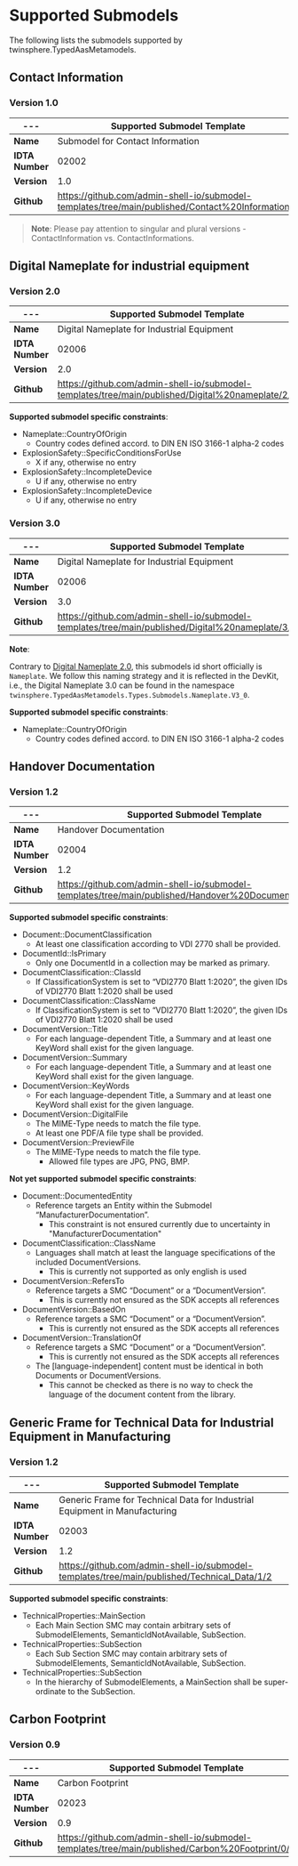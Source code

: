 # Supported Submodels

The following lists the submodels supported by twinsphere.TypedAasMetamodels.

## Contact Information

### Version 1.0

| ---             | Supported Submodel Template                                                                        |
|-----------------|----------------------------------------------------------------------------------------------------|
| **Name**        | Submodel for Contact Information                                                                   |
| **IDTA Number** | 02002                                                                                              |
| **Version**     | 1.0                                                                                                |
| **Github**      | <https://github.com/admin-shell-io/submodel-templates/tree/main/published/Contact%20Information/1> |

> **Note**: Please pay attention to singular and plural versions - ContactInformation vs. ContactInformations.

## Digital Nameplate for industrial equipment

### Version 2.0

| ---             | Supported Submodel Template                                                                        |
|-----------------|----------------------------------------------------------------------------------------------------|
| **Name**        | Digital Nameplate for Industrial Equipment                                                         |
| **IDTA Number** | 02006                                                                                              |
| **Version**     | 2.0                                                                                                |
| **Github**      | <https://github.com/admin-shell-io/submodel-templates/tree/main/published/Digital%20nameplate/2/0> |

**Supported submodel specific constraints**:

- Nameplate::CountryOfOrigin
    - Country codes defined accord. to DIN EN ISO 3166-1 alpha-2 codes
- ExplosionSafety::SpecificConditionsForUse
    - X if any, otherwise no entry
- ExplosionSafety::IncompleteDevice
    - U if any, otherwise no entry
- ExplosionSafety::IncompleteDevice
    - U if any, otherwise no entry

### Version 3.0

| ---             | Supported Submodel Template                                                                        |
|-----------------|----------------------------------------------------------------------------------------------------|
| **Name**        | Digital Nameplate for Industrial Equipment                                                         |
| **IDTA Number** | 02006                                                                                              |
| **Version**     | 3.0                                                                                                |
| **Github**      | <https://github.com/admin-shell-io/submodel-templates/tree/main/published/Digital%20nameplate/3/0> |

**Note**:

Contrary to [Digital Nameplate
2.0](https://github.com/admin-shell-io/submodel-templates/tree/main/published/Digital%20nameplate/2/0), this submodels
id short officially is `Nameplate`. We follow this naming strategy and it is reflected in the DevKit, i.e., the Digital
Nameplate 3.0 can be found in the namespace `twinsphere.TypedAasMetamodels.Types.Submodels.Nameplate.V3_0`.

**Supported submodel specific constraints**:

- Nameplate::CountryOfOrigin
    - Country codes defined accord. to DIN EN ISO 3166-1 alpha-2 codes

## Handover Documentation

### Version 1.2

<!-- markdownlint-disable line-length -->

| --- | Supported Submodel Template |
|-----------------|---------------------------------------------------------------------------------------------------------|
| **Name**        | Handover Documentation                                                                                  |
| **IDTA Number** | 02004                                                                                                   |
| **Version**     | 1.2                                                                                                     |
| **Github**      | <https://github.com/admin-shell-io/submodel-templates/tree/main/published/Handover%20Documentation/1/2> |

<!-- markdownlint-enable line-length -->

**Supported submodel specific constraints**:

- Document::DocumentClassification
    - At least one classification according to VDI 2770 shall be provided.
- DocumentId::IsPrimary
    - Only one DocumentId in a collection may be marked as primary.
- DocumentClassification::ClassId
    - If ClassificationSystem is set to “VDI2770 Blatt 1:2020”, the given IDs of VDI2770 Blatt 1:2020 shall be used
- DocumentClassification::ClassName
    - If ClassificationSystem is set to “VDI2770 Blatt 1:2020”, the given IDs of VDI2770 Blatt 1:2020 shall be used
- DocumentVersion::Title
    - For each language-dependent Title, a Summary and at least one KeyWord shall exist for the given language.
- DocumentVersion::Summary
    - For each language-dependent Title, a Summary and at least one KeyWord shall exist for the given language.
- DocumentVersion::KeyWords
    - For each language-dependent Title, a Summary and at least one KeyWord shall exist for the given language.
- DocumentVersion::DigitalFile
    - The MIME-Type needs to match the file type.
    - At least one PDF/A file type shall be provided.
- DocumentVersion::PreviewFile
    - The MIME-Type needs to match the file type.
        - Allowed file types are JPG, PNG, BMP.

**Not yet supported submodel specific constraints**:

- Document::DocumentedEntity
    - Reference targets an Entity within the Submodel “ManufacturerDocumentation”.
        - This constraint is not ensured currently due to uncertainty in "ManufacturerDocumentation"
- DocumentClassification::ClassName
    - Languages shall match at least the language specifications of the included DocumentVersions.
        - This is currently not supported as only english is used
- DocumentVersion::RefersTo
    - Reference targets a SMC “Document” or a “DocumentVersion”.
        - This is currently not ensured as the SDK accepts all references
- DocumentVersion::BasedOn
    - Reference targets a SMC “Document” or a “DocumentVersion”.
        - This is currently not ensured as the SDK accepts all references
- DocumentVersion::TranslationOf
    - Reference targets a SMC “Document” or a “DocumentVersion”.
        - This is currently not ensured as the SDK accepts all references
    - The [language-independent] content must be identical in both Documents or DocumentVersions.
        - This cannot be checked as there is no way to check the language of the document content from the library.

## Generic Frame for Technical Data for Industrial Equipment in Manufacturing

### Version 1.2

<!-- markdownlint-disable line-length -->

| ---             | Supported Submodel Template                                                                   |
|-----------------|-----------------------------------------------------------------------------------------------|
| **Name**        | Generic Frame for Technical Data for Industrial Equipment in Manufacturing                    |
| **IDTA Number** | 02003                                                                                         |
| **Version**     | 1.2                                                                                           |
| **Github**      | <https://github.com/admin-shell-io/submodel-templates/tree/main/published/Technical_Data/1/2> |

<!-- markdownlint-enable line-length -->

**Supported submodel specific constraints**:

- TechnicalProperties::MainSection
    - Each Main Section SMC may contain arbitrary sets of SubmodelElements, SemanticIdNotAvailable, SubSection.
- TechnicalProperties::SubSection
    - Each Sub Section SMC may contain arbitrary sets of SubmodelElements, SemanticIdNotAvailable, SubSection.
- TechnicalProperties::SubSection
    - In the hierarchy of SubmodelElements, a MainSection shall be super-ordinate to the SubSection.

## Carbon Footprint

### Version 0.9

| ---             | Supported Submodel Template                                                                       |
|-----------------|---------------------------------------------------------------------------------------------------|
| **Name**        | Carbon Footprint                                                                                  |
| **IDTA Number** | 02023                                                                                             |
| **Version**     | 0.9                                                                                               |
| **Github**      | <https://github.com/admin-shell-io/submodel-templates/tree/main/published/Carbon%20Footprint/0/9> |
